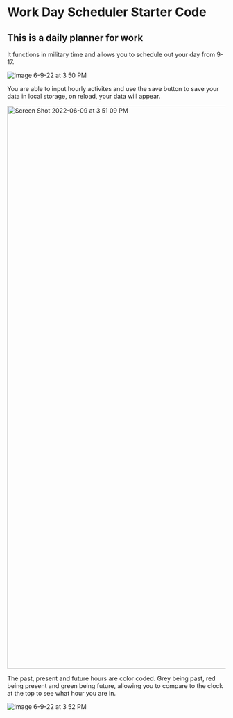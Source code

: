 # Work Day Scheduler Starter Code

## This is a daily planner for work
It functions in military time and allows you to schedule out your day from 9-17.

![Image 6-9-22 at 3 50 PM](https://user-images.githubusercontent.com/103394466/172935038-1bcc9602-0c07-4ca6-91c0-fafa8bdc6ffa.jpg)

You are able to input hourly activites and use the save button to save your data in local storage, on reload, your data will appear.

<img width="1294" alt="Screen Shot 2022-06-09 at 3 51 09 PM" src="https://user-images.githubusercontent.com/103394466/172934981-38b47f0a-30d8-4199-ae0d-25c687088704.png">

The past, present and future hours are color coded. 
Grey being past, red being present and green being future, allowing you to compare to the clock at the top to see what hour you are in.

![Image 6-9-22 at 3 52 PM](https://user-images.githubusercontent.com/103394466/172935227-9f781002-b939-42bf-b65d-c46626c4a06e.jpg)
